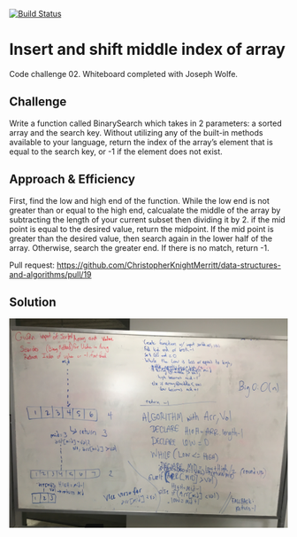 [![Build Status](https://www.travis-ci.com/ChristopherKnightMerritt/data-structures-and-algorithms.svg?branch=master)](https://www.travis-ci.com/ChristopherKnightMerritt/data-structures-and-algorithms)

# Insert and shift middle index of array
Code challenge 02. 
Whiteboard completed with Joseph Wolfe.


## Challenge
Write a function called BinarySearch which takes in 2 parameters: a sorted array and the search key. Without utilizing any of the built-in methods available to your language, return the index of the array’s element that is equal to the search key, or -1 if the element does not exist.

## Approach & Efficiency
First, find the low and high end of the function. While the low end is not greater than or equal to the high end, calcualate the middle of the array by subtracting the length of your current subset then dividing it by 2. if the mid point is equal to the desired value, return the midpoint. If the mid point is greater than the desired value, then search again in the lower half of the array. Otherwise, search the greater end. If there is no match, return -1.


Pull request: https://github.com/ChristopherKnightMerritt/data-structures-and-algorithms/pull/19


## Solution
![Whiteboard](./../../../assets/binary-searchWB.jpg)
